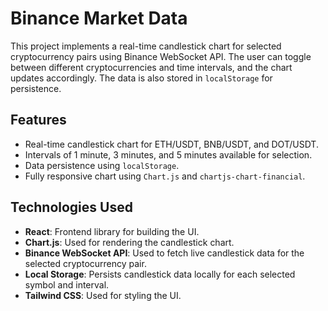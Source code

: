 # Binance Market Data

This project implements a real-time candlestick chart for selected cryptocurrency pairs using Binance WebSocket API. The user can toggle between different cryptocurrencies and time intervals, and the chart updates accordingly. The data is also stored in `localStorage` for persistence.

## Features

- Real-time candlestick chart for ETH/USDT, BNB/USDT, and DOT/USDT.
- Intervals of 1 minute, 3 minutes, and 5 minutes available for selection.
- Data persistence using `localStorage`.
- Fully responsive chart using `Chart.js` and `chartjs-chart-financial`.

## Technologies Used

- **React**: Frontend library for building the UI.
- **Chart.js**: Used for rendering the candlestick chart.
- **Binance WebSocket API**: Used to fetch live candlestick data for the selected cryptocurrency pair.
- **Local Storage**: Persists candlestick data locally for each selected symbol and interval.
- **Tailwind CSS**: Used for styling the UI.


